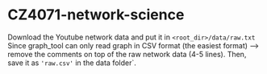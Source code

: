 # CZ4071-network-science

Download the Youtube network data and put it in ```<root_dir>/data/raw.txt```
Since graph_tool can only read graph in CSV format (the easiest format) --> remove the comments on top of the raw network data (4-5 lines).
Then, save it as ```'raw.csv'``` in the data folder`.